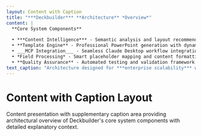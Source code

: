 ```yaml
---
layout: Content with Caption
title: "***Deckbuilder*** **Architecture** *Overview*"
content: |
  **Core System Components**
  
  • ***Content Intelligence*** - Semantic analysis and layout recommendation
  • **Template Engine** - Professional PowerPoint generation with dynamic shapes
  • ___MCP Integration___ - Seamless Claude Desktop workflow integration
  • *Field Processing* - Smart placeholder mapping and content formatting
  • **Quality Assurance** - Automated testing and validation framework
text_caption: "Architecture designed for ***enterprise scalability*** with *modular components* supporting ___extensible layouts___ and **professional output quality**"
---
```


# Content with Caption Layout

Content presentation with supplementary caption area providing architectural overview of Deckbuilder's core system components with detailed explanatory context.